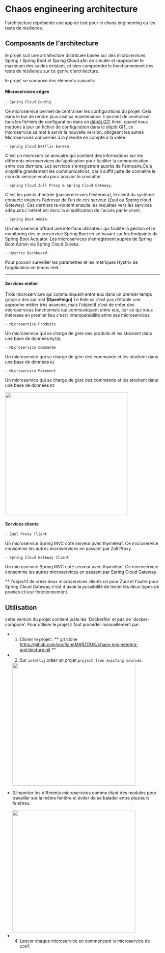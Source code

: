 # Chaos engineering architecture
 
l'architecture représente une app de test pour le chaos engineering ou les tests de résilience.

## Composants de l'architecture 

le projet suit une architecture distribuée basée sur des microservices Spring / Spring Boot et Spring Cloud afin de simuler et rapprocher 
le maximum des socles existant, et bien comprendre le fonctionnement des tests de résilience sur ce genre d'architecture.

le projet se compose des éléments suivants:

#### Microservices edges

`- Spring Cloud Config.`

Ce microservice permet de centraliser les configurations du projet. Cela dans le but de rendre plus aisé sa maintenance.
Il permet de centraliser tous les fichiers de configuration dans un [dépôt GIT](https://github.com/MARZOUKSOUFIANE/conf) 
Ainsi, quand nous mettons à jour un fichier de configuration dans le dépôt GIT, ce microservice se met à servir la nouvelle
version, obligeant les autres Microservices concernés à la prendre en compte à la volée.

`- Spring Cloud Netflix Eureka.`

C'est un microservice annuaire qui contient des informations sur les différents microservices del’application pour faciliter la communication entre ces derniers.
Les services s'enregistrent auprès de l'annuaire,Cela simplifie grandement les communications, car il suffit juste de connaitre le nom du service voulu pour pouvoir le consulter.

`- Spring Cloud Zull Proxy & Spring Cloud Gateway.`

C'est les points d'entrée (passerelle vers l'extérieur), le client du système contacte toujours l'adresse de l’un de ces serveur (Zuul ou Spring
cloud Gateway). Ces derniers re-routent ensuite les requêtes vers les services adéquats.L'intérêt est donc la simplification de l'accès par le client,

`- Spring Boot Admin.`

Un microservice offrant une interface utilisateur qui facilite la géstion et le monitoring des microservice Spring Boot en se basant sur les Endpoints de Spring Boot Actuator.
Les microservices s'enregistrent auprès de Spring Boot Admin via Spring Cloud Eureka. 

`- Hystrix Dashboard.`

Pour pouvoir surveiller les paramètres et les métriques Hystrix de l’application en temps réel.

***

#### Services métier

Trois microservices qui communiquent entre eux dans un premier temps graçe à des api rest **(OpenFeign)**
Le Role ici c'est pas d'établir une approche métier trés avancée, mais l'objectif c'est de créer des microservices fonctionnels qui communiquent entre eux, car ce qui nous intéresse en premier lieu c'est l'interopérabilité entre ses microservices

`- Microservice Produits`

Un microservice qui se charge de gére des produits et les stockent dans une base de données `MySQL`

`- Microservice Commande`

Un microservice qui se charge de gére des commande et les stockent dans une base de données `H2`

`- Microservice Paiement`

Un microservice qui se charge de gére des commande et les stockent dans une base de données `H2`


<img src="https://drive.google.com/uc?export=view&id=1Tp2dEXLQK7pNc6BOVuhlneCL21atsaz2" width="400" height="400" />




#### Services clients

`- Zuul Proxy Client`

Un microservice Spring MVC coté serveur avec thymeleaf.
Ce microservice consomme les autres microservices en passant par Zull Proxy.

`- Spring Cloud Gateway Client`

Un microservice Spring MVC coté serveur avec thymeleaf.
Ce microservice consomme les autres microservices en passant par Spring Cloud Gateway.

** l'objectif de créer deux microservices clients un pour Zuul et l'autre pour Spring Cloud Gateway c'est d'avoir la possibilité de tester les deux types de proxies et leur fonctionnement.



## Utilisation

cette version du projet contient juste les 'Dockerfile' et pas de 'docker-compose'.
Pour utiliser le projet il faut procéder manuellement par:

 - 1. Cloner le projet : ** git clone https://gitlab.com/soufianeMARZOUK/chaos-engineering-architecture.git **
 - 2. Sur `intellij` créer un projet `project from existing sources`.
 

   <img src="https://user.oc-static.com/upload/2019/02/04/15492755217013_image10.png" width="400" height="400" />


 - 3.Importer les differents microservices comme étant des modules pour travailler sur la même fenêtre et éviter de se balader entre plusieurs fenêtres. 
    

    <img src="https://user.oc-static.com/upload/2019/02/04/15492757357983_image22.png" width="400" height="400" />


- 4. Lancer chaque microservice en commençant le microservice de conf.